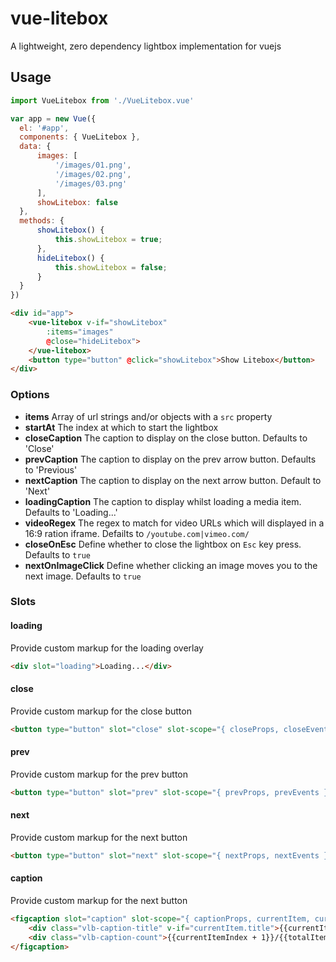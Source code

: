 # vue-litebox
A lightweight, zero dependency lightbox implementation for vuejs

## Usage

````javascript
import VueLitebox from './VueLitebox.vue'

var app = new Vue({
  el: '#app',
  components: { VueLitebox },
  data: {
      images: [
          '/images/01.png',
          '/images/02.png',
          '/images/03.png'
      ],
      showLitebox: false
  },
  methods: {
      showLitebox() {
          this.showLitebox = true;
      },
      hideLitebox() {
          this.showLitebox = false;
      }
  }
})
````

````html
<div id="app">
    <vue-litebox v-if="showLitebox"
        :items="images"
        @close="hideLitebox">
    </vue-litebox>
    <button type="button" @click="showLitebox">Show Litebox</button>
</div>
````

### Options
* **items** Array of url strings and/or objects with a `src` property
* **startAt** The index at which to start the lightbox
* **closeCaption** The caption to display on the close button. Defaults to 'Close'
* **prevCaption** The caption to display on the prev arrow button. Defaults to 'Previous'
* **nextCaption** The caption to display on the next arrow button. Default to 'Next'
* **loadingCaption** The caption to display whilst loading a media item. Defaults to 'Loading...'
* **videoRegex** The regex to match for video URLs which will displayed in a 16:9 ration iframe. Defailts to `/youtube.com|vimeo.com/`
* **closeOnEsc** Define whether to close the lightbox on `Esc` key press. Defaults to `true`
* **nextOnImageClick** Define whether clicking an image moves you to the next image. Defaults to `true`

### Slots
#### loading
Provide custom markup for the loading overlay
````html
<div slot="loading">Loading...</div>
````

#### close
Provide custom markup for the close button
````html
<button type="button" slot="close" slot-scope="{ closeProps, closeEvents }" v-bind="closeProps" v-on="closeEvents">x</button>
````

#### prev
Provide custom markup for the prev button
````html
<button type="button" slot="prev" slot-scope="{ prevProps, prevEvents }" v-bind="prevProps" v-on="prevEvents">&lt;</button>
````

#### next
Provide custom markup for the next button
````html
<button type="button" slot="next" slot-scope="{ nextProps, nextEvents }" v-bind="nextProps" v-on="nextEvents">&lg;</button>
````

#### caption
Provide custom markup for the next button
````html
<figcaption slot="caption" slot-scope="{ captionProps, currentItem, currentItemIndex, totalItems }" v-bind="captionProps">
    <div class="vlb-caption-title" v-if="currentItem.title">{{currentItem.title}}</div>
    <div class="vlb-caption-count">{{currentItemIndex + 1}}/{{totalItems}}</div>
</figcaption>
````